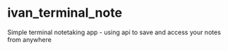 # ivan_terminal_note

Simple terminal notetaking app - using api to save and access your notes from anywhere
